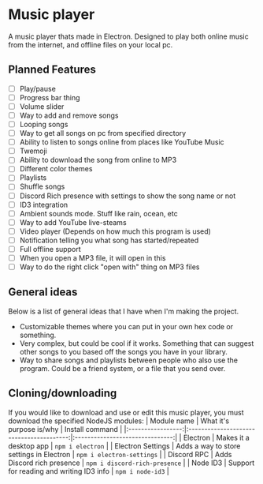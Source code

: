 # Music player
A music player thats made in Electron. Designed to play both online music from the internet, and offline files on your local pc.

## Planned Features
- [ ] Play/pause
- [ ] Progress bar thing
- [ ] Volume slider
- [ ] Way to add and remove songs
- [ ] Looping songs
- [ ] Way to get all songs on pc from specified directory
- [ ] Ability to listen to songs online from places like YouTube Music
- [ ] Twemoji
- [ ] Ability to download the song from online to MP3
- [ ] Different color themes
- [ ] Playlists
- [ ] Shuffle songs
- [ ] Discord Rich presence with settings to show the song name or not
- [ ] ID3 integration
- [ ] Ambient sounds mode. Stuff like rain, ocean, etc
- [ ] Way to add YouTube live-steams
- [ ] Video player (Depends on how much this program is used)
- [ ] Notification telling you what song has started/repeated
- [ ] Full offline support
- [ ] When you open a MP3 file, it will open in this
- [ ] Way to do the right click "open with" thing on MP3 files

## General ideas
Below is a list of general ideas that I have when I'm making the project.
- Customizable themes where you can put in your own hex code or something.
- Very complex, but could be cool if it works. Something that can suggest other songs to you based off the songs you have in your library.
- Way to share songs and playlists between people who also use the program. Could be a friend system, or a file that you send over.

## Cloning/downloading
If you would like to download and use or edit this music player, you must download the specified NodeJS modules:
| Module name       | What it's purpose is/why                 | Install command                 |
|:-----------------:|:----------------------------------------:|:-------------------------------:|
| Electron          | Makes it a desktop app                   | `npm i electron`                |
| Electron Settings | Adds a way to store settings in Electron | `npm i electron-settings`       |
| Discord RPC       | Adds Discord rich presence               | `npm i discord-rich-presence`   |
| Node ID3          | Support for reading and writing ID3 info | `npm i node-id3`                |